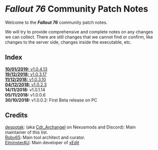 # _Fallout 76_ Community Patch Notes

Welcome to the _**Fallout 76**_ community patch notes.

We will try to provide comprehensive and complete notes on any changes we can collect. There are still changes that we cannot find or confirm, like changes to the server side, changes inside the executable, etc.

## Index

[**10/01/2019:** v1.0.4.13](https://github.com/despotak/fallout_76_patch_notes/blob/master/v1.0.4.13.md)  
[**19/12/2018:** v1.0.3.17](https://github.com/despotak/fallout_76_patch_notes/blob/master/v1.0.3.17.md)  
[**11/12/2018:** v1.0.3.10](https://github.com/despotak/fallout_76_patch_notes/blob/master/v1.0.3.10.md)  
[**04/12/2018:** v1.0.2.3](https://github.com/despotak/fallout_76_patch_notes/blob/master/v1.0.2.3.md)  
**14/11/2018:** v1.0.1.14  
**05/11/2018:** v1.0.0.6  
**30/10/2018:** v1.0.0.2: First Beta release on PC  

## Credits

[despotak](https://github.com/despotak): (aka [Cdr_Archangel](https://www.nexusmods.com/users/34088075) on Nexusmods and Discord): Main maintainer of this list.  
[Roby65](https://github.com/roby65): Main tool architect and curator.  
[ElminsterAU](https://github.com/ElminsterAU): Main developer of [xEdit](https://github.com/TES5Edit/TES5Edit)
